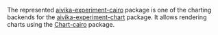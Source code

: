 The represented [aivika-experiment-cairo](http://hackage.haskell.org/package/aivika-experiment-cairo) package 
is one of the charting backends for the 
[aivika-experiment-chart](http://hackage.haskell.org/package/aivika-experiment-chart) package.
It allows rendering charts using the [Chart-cairo](http://hackage.haskell.org/package/Chart-cairo) package.
